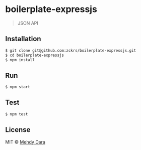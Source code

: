 # boilerplate-expressjs
> JSON API

## Installation

```sh
$ git clone git@github.com:zckrs/boilerplate-expressjs.git
$ cd boilerplate-expressjs
$ npm install
```

## Run

```sh
$ npm start
```

## Test

```sh
$ npm test
```

## License

MIT © [Mehdy Dara](https://github.com/zckrs)

